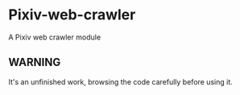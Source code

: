 # Pixiv-web-crawler
A Pixiv web crawler module

## WARNING
It's an unfinished work, browsing the code carefully before using it.
